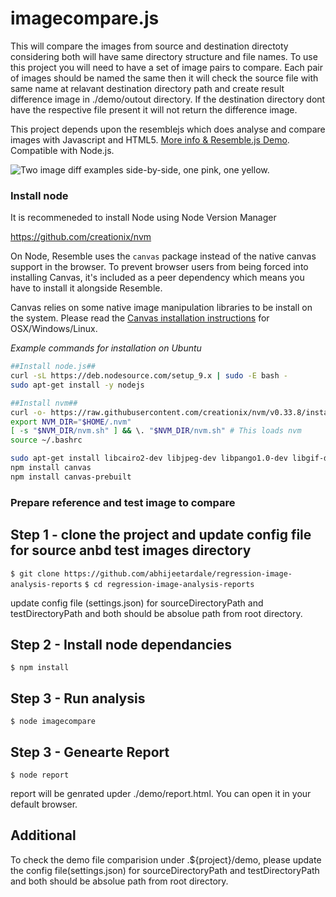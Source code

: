 imagecompare.js
==========
This will compare the images from source and destination directoty considering both will have same directory structure and file names.
To use this project you will need to have a set of image pairs to compare.
Each pair of images should be named the same then it will check the source file with same name at relavant destination directory path and create result difference image in ./demo/outout directory. 
If the destination directory dont have the respective file present it will not return the difference image.

This project depends upon the resemblejs which does analyse and compare images with Javascript and HTML5. [More info & Resemble.js Demo](http://huddle.github.com/Resemble.js/). Compatible with Node.js.

![Two image diff examples side-by-side, one pink, one yellow.](https://raw.github.com/Huddle/Resemble.js/master/demoassets/readmeimage.jpg "Visual image comparison")


### Install node

It is recommeneded to install Node using Node Version Manager

https://github.com/creationix/nvm

On Node, Resemble uses the `canvas` package instead of the native canvas support in the browser. To prevent browser users from being forced into installing Canvas, it's included as a peer dependency which means you have to install it alongside Resemble.

Canvas relies on some native image manipulation libraries to be install on the system. Please read the [Canvas installation instructions](https://www.npmjs.com/package/canvas) for OSX/Windows/Linux.

*Example commands for installation on Ubuntu*

``` bash
##Install node.js##
curl -sL https://deb.nodesource.com/setup_9.x | sudo -E bash -
sudo apt-get install -y nodejs

##Install nvm##
curl -o- https://raw.githubusercontent.com/creationix/nvm/v0.33.8/install.sh | bash
export NVM_DIR="$HOME/.nvm"
[ -s "$NVM_DIR/nvm.sh" ] && \. "$NVM_DIR/nvm.sh" # This loads nvm
source ~/.bashrc

sudo apt-get install libcairo2-dev libjpeg-dev libpango1.0-dev libgif-dev build-essential g++
npm install canvas
npm install canvas-prebuilt
```

### Prepare reference and test image to compare

## Step 1 - clone the project and update config file for source anbd test images directory
```$ git clone https://github.com/abhijeetardale/regression-image-analysis-reports```
```$ cd regression-image-analysis-reports```

update config file (settings.json) for sourceDirectoryPath and testDirectoryPath and both should be absolue path from root directory.

## Step 2 - Install node dependancies

```$ npm install```

## Step 3 - Run analysis 

```$ node imagecompare```

## Step 3 - Genearte Report 

```$ node report```

report will be genrated upder ./demo/report.html. You can open it in your default browser.

## Additional

To check the demo file comparision under .${project}/demo, please update the config file(settings.json) for sourceDirectoryPath and testDirectoryPath  and both should be absolue path from root directory.
